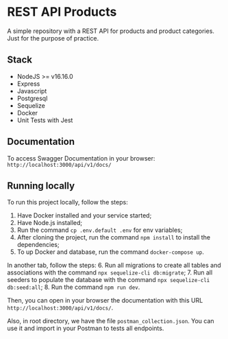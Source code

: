 # REST API Products

A simple repository with a REST API for products and product categories. Just for the purpose of practice.


## Stack
- NodeJS >= v16.16.0
- Express  
- Javascript  
- Postgresql  
- Sequelize
- Docker  
- Unit Tests with Jest


## Documentation

To access Swagger Documentation in your browser: `http://localhost:3000/api/v1/docs/`


## Running locally

To run this project locally, follow the steps:
1. Have Docker installed and your service started;
2. Have Node.js installed;
3. Run the command `cp .env.default .env` for env variables;
4. After cloning the project, run the command `npm install` to install the dependencies;
5. To up Docker and database, run the command `docker-compose up`.

In another tab, follow the steps:
6. Run all migrations to create all tables and associations with the command `npx sequelize-cli db:migrate`;
7. Run all seeders to populate the database with the command `npx sequelize-cli db:seed:all`;
8. Run the command `npm run dev`.

Then, you can open in your browser the documentation with this URL `http://localhost:3000/api/v1/docs/`.

Also, in root directory, we have the file `postman_collection.json`. You can use it and import in your Postman to tests all endpoints.